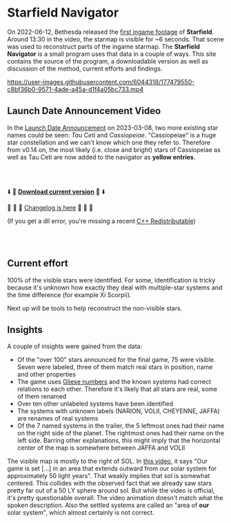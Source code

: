 # Starfield Navigator

On 2022-06-12, Bethesda released the [first ingame footage](https://www.youtube.com/watch?v=zmb2FJGvnAw) of **Starfield**. Around 13:30 in the video, the starmap is visible for ~6 seconds. That scene was used to reconstruct parts of the ingame starmap. The **Starfield Navigator** is a small program uses that data in a couple of ways. This site contains the source of the program, a downloadable version as well as discussion of the method, current efforts and findings.

https://user-images.githubusercontent.com/6044318/177479550-c8bf36b0-9571-4ade-a45a-d1f4a05bc733.mp4

## Launch Date Announcement Video
In the [Launch Date Announcement](https://www.youtube.com/watch?v=raWbElTCea8) on 2023-03-08, two more existing star names could be seen: *Tau Ceti* and *Cassiopeiae*. "Cassiopeiae" is a huge star constellation and we can't know which one they refer to. Therefore from v0.14 on, the most likely (i.e. close and bright) stars of Cassiopeiae as well as Tau Ceti are now added to the navigator as **yellow entries**.

<br/><br/>

:arrow_down: :floppy_disk: [**Download current version**](https://github.com/s9w/starfield-navigator/releases/latest/download/starfield_navigator.zip) :floppy_disk: :arrow_down:

:parrot: :rabbit2: :turtle: [Changelog is here](changelog.md) :sauropod: :frog: :elephant:

(If you get a dll error, you're missing a recent [C++ Redistributable](https://aka.ms/vs/17/release/vc_redist.x64.exe))

<br/><br/>

## Current effort
100% of the visible stars were identified. For some, identification is tricky because it's unknown how exactly they deal with multiple-star systems and the time difference (for example Xi Scorpii).

Next up will be tools to help reconstruct the non-visible stars.

## Insights
A couple of insights were gained from the data:
- Of the "over 100" stars announced for the final game, 75 were visible. Seven were labeled, three of them match real stars in position, name and other properties
- The game uses [Gliese numbers](https://en.wikipedia.org/wiki/Gliese_Catalogue_of_Nearby_Stars) and the known systems had correct relations to each other. Therefore it's likely that all stars are real, some of them renamed
- Over ten other unlabeled systems have been identified
- The systems with unknown labels (NARION, VOLII, CHEYENNE, JAFFA) are renames of real systems
- Of the 7 named systems in the trailer, the 5 leftmost ones had their name on the right side of the planet. The rightmost ones had their name on the left side. Barring other explanations, this might imply that the horizontal center of the map is somewhere between JAFFA and VOLII

The visible map is mostly to the right of SOL. In [this video](https://www.youtube.com/watch?v=xaNwtw7bhyk), it says "Our game is set [...] in an area that extends outward from our solar system for approximately 50 light years". That weakly implies that sol is somewhat centered. This collides with the observed fact that we already saw stars pretty far out of a 50 LY sphere around sol. But while the video is official, it's pretty questionable overall: The video animation doesn't match what the spoken description. Also the settled systems are called an "area of **our** solar system", which almost certainly is not correct.
